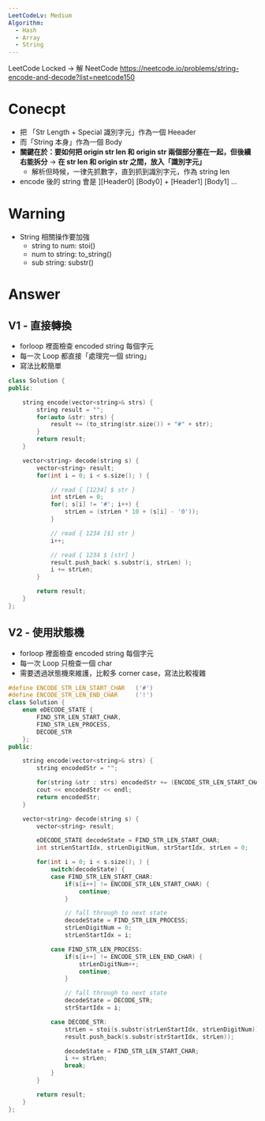 ```yaml
---
LeetCodeLv: Medium
Algorithm:
  - Hash
  - Array
  - String
---
```




LeetCode Locked -> 解 NeetCode
https://neetcode.io/problems/string-encode-and-decode?list=neetcode150

# Conecpt
- 把 「Str Length + Special 識別字元」作為一個 Heeader
- 而「String 本身」作為一個 Body
- **關鍵在於：要如何把 origin str len 和 origin str 兩個部分塞在一起，但後續右能拆分** -> **在 str len 和 origin str 之間，放入「識別字元」**
	- 解析但時候，一律先抓數字，直到抓到識別字元，作為 string len
- encode 後的 string 會是 ][Header0\] \[Body0\] + \[Header1\] \[Body1\] ...

# Warning
- String 相關操作要加強
	- string to num: stoi()
	- num to string: to_string()
	- sub string: substr()

# Answer
## V1 - 直接轉換
- forloop 裡面檢查 encoded string 每個字元
- 每一次 Loop 都直接「處理完一個 string」
- 寫法比較簡單
```Cpp
class Solution {
public:

    string encode(vector<string>& strs) {
        string result = "";
        for(auto &str: strs) {
            result += (to_string(str.size()) + "#" + str);
        }
        return result;
    }

    vector<string> decode(string s) {
        vector<string> result;
        for(int i = 0; i < s.size(); ) {

            // read { [1234] $ str }
            int strLen = 0;
            for(; s[i] != '#'; i++) {
                strLen = (strLen * 10 + (s[i] - '0'));
            }

            // read { 1234 [$] str }
            i++;

            // read { 1234 $ [str] }
            result.push_back( s.substr(i, strLen) );
            i += strLen;
        }

        return result;
    }
};
```

## V2 - 使用狀態機
- forloop 裡面檢查 encoded string 每個字元
- 每一次 Loop 只檢查一個 char
- 需要透過狀態機來維護，比較多 corner case，寫法比較複雜

```Cpp
#define ENCODE_STR_LEN_START_CHAR   ('#')
#define ENCODE_STR_LEN_END_CHAR     ('!')
class Solution {
    enum eDECODE_STATE {
        FIND_STR_LEN_START_CHAR,
        FIND_STR_LEN_PROCESS,
        DECODE_STR
    };
public:

    string encode(vector<string>& strs) {
        string encodedStr = "";

        for(string &str : strs) encodedStr += (ENCODE_STR_LEN_START_CHAR + to_string(str.size()) + ENCODE_STR_LEN_END_CHAR + str);
        cout << encodedStr << endl;
        return encodedStr;
    }

    vector<string> decode(string s) {
        vector<string> result;

        eDECODE_STATE decodeState = FIND_STR_LEN_START_CHAR;
        int strLenStartIdx, strLenDigitNum, strStartIdx, strLen = 0;

        for(int i = 0; i < s.size(); ) {
            switch(decodeState) {
            case FIND_STR_LEN_START_CHAR:
                if(s[i++] != ENCODE_STR_LEN_START_CHAR) {
                    continue;
                }

                // fall through to next state
                decodeState = FIND_STR_LEN_PROCESS;
                strLenDigitNum = 0;
                strLenStartIdx = i;

            case FIND_STR_LEN_PROCESS:
                if(s[i++] != ENCODE_STR_LEN_END_CHAR) {
                    strLenDigitNum++;
                    continue;
                }

                // fall through to next state
                decodeState = DECODE_STR;
                strStartIdx = i;

            case DECODE_STR:
                strLen = stoi(s.substr(strLenStartIdx, strLenDigitNum));
                result.push_back(s.substr(strStartIdx, strLen));

                decodeState = FIND_STR_LEN_START_CHAR;
                i += strLen;
                break;
            }
        }

        return result;
    }
};
```